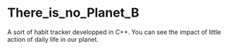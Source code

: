 # There_is_no_Planet_B
A sort of habit tracker developped in C++. You can see the impact of little action of daily life in our planet.
